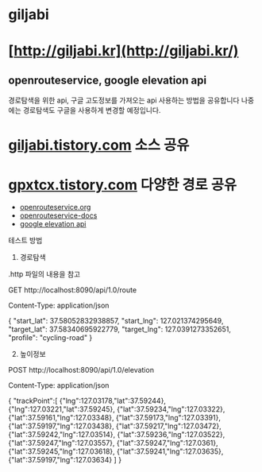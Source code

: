 # giljabi

# [http://giljabi.kr](http://giljabi.kr/)


## openrouteservice, google elevation api
경로탐색을 위한 api, 구글 고도정보를 가져오는 api 사용하는 방법을 공유합니다
나중에는 경로탐색도 구글을 사용하게 변경할 예정입니다.

# [giljabi.tistory.com](https://giljabi.tistory.com/) 소스 공유
# [gpxtcx.tistory.com](https://gpxtcx.tistory.com/) 다양한 경로 공유

* [openrouteservice.org](https://openrouteservice.org/)
* [openrouteservice-docs](https://github.com/GIScience/openrouteservice-docs)
* [google elevation api](https://developers.google.com/maps/documentation/elevation/start)

테스트 방법
1. 경로탐색

.http 파일의 내용을 참고

GET http://localhost:8090/api/1.0/route

Content-Type: application/json

{
"start_lat": 37.58052832938857,
"start_lng": 127.021374295649,
"target_lat": 37.58340695922779,
"target_lng": 127.0391273352651,
"profile": "cycling-road"
}

2. 높이정보

POST http://localhost:8090/api/1.0/elevation

Content-Type: application/json

{
"trackPoint":[
{"lng":127.03178,"lat":37.59244},
{"lng":127.03221,"lat":37.59245},
{"lat":37.59234,"lng":127.03322},
{"lat":37.59161,"lng":127.03348},
{"lat":37.59173,"lng":127.03391},
{"lat":37.59197,"lng":127.03438},
{"lat":37.59217,"lng":127.03472},
{"lat":37.59242,"lng":127.03514},
{"lat":37.59236,"lng":127.03522},
{"lat":37.59247,"lng":127.03557},
{"lat":37.59247,"lng":127.0361},
{"lat":37.59245,"lng":127.03618},
{"lat":37.59241,"lng":127.03635},
{"lat":37.59197,"lng":127.03634}
]
}

